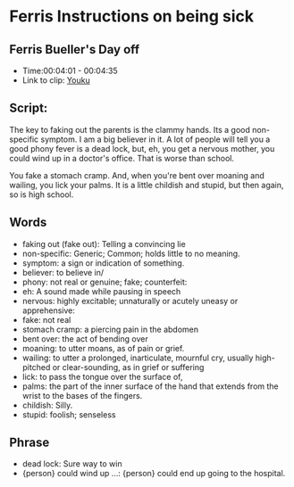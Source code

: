 # Ferris Instructions on being sick
## Ferris Bueller's Day off
- Time:00:04:01 - 00:04:35
- Link to clip: [Youku](http://v.youku.com/v_show/id_XMzAzMTI5NDExMg==.html?spm=a2h3j.8428770.3416059.1)

## Script:
The key to faking out the parents is the clammy hands. Its a good non-specific symptom. I am a big believer in it. A lot of people will tell you a good phony fever is a dead lock, but, eh, you get a nervous mother, you could wind up in a doctor's office. That is worse than school.

You fake a stomach cramp. And, when you're bent over moaning and wailing, you lick your palms. It is a little childish and stupid, but then again, so is high school.

## Words
- faking out (fake out): Telling a convincing lie
- non-specific: Generic; Common; holds little to no meaning.
- symptom: a sign or indication of something. 
- believer: to believe in/
- phony: not real or genuine; fake; counterfeit: 
- eh: A sound made while pausing in speech
- nervous: highly excitable; unnaturally or acutely uneasy or apprehensive: 
- fake: not real
- stomach cramp: a piercing pain in the abdomen
- bent over: the act of bending over
- moaning: to utter moans, as of pain or grief. 
- wailing: to utter a prolonged, inarticulate, mournful cry, usually high-pitched or clear-sounding, as in grief or suffering
- lick: to pass the tongue over the surface of,
- palms: the part of the inner surface of the hand that extends from the wrist to the bases of the fingers. 
- childish: Silly. 
- stupid:  foolish; senseless

## Phrase
- dead lock: Sure way to win
- {person} could wind up ...: {person} could end up going to the hospital.
